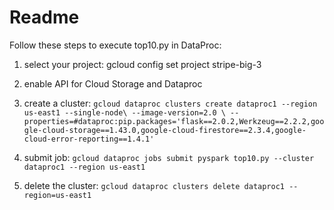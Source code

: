 # Readme

Follow these steps to execute top10.py in DataProc:

1. select your project:
gcloud config set project stripe-big-3

2. enable API for Cloud Storage and Dataproc

3. create a cluster:
`gcloud dataproc clusters create dataproc1 --region us-east1 --single-node\
    --image-version=2.0 \
    --properties=#dataproc:pip.packages='flask==2.0.2,Werkzeug==2.2.2,google-cloud-storage==1.43.0,google-cloud-firestore==2.3.4,google-cloud-error-reporting==1.4.1'`

4. submit job:
`gcloud dataproc jobs submit pyspark top10.py --cluster dataproc1 --region us-east1`

5. delete the cluster:
`gcloud dataproc clusters delete dataproc1 --region=us-east1`
